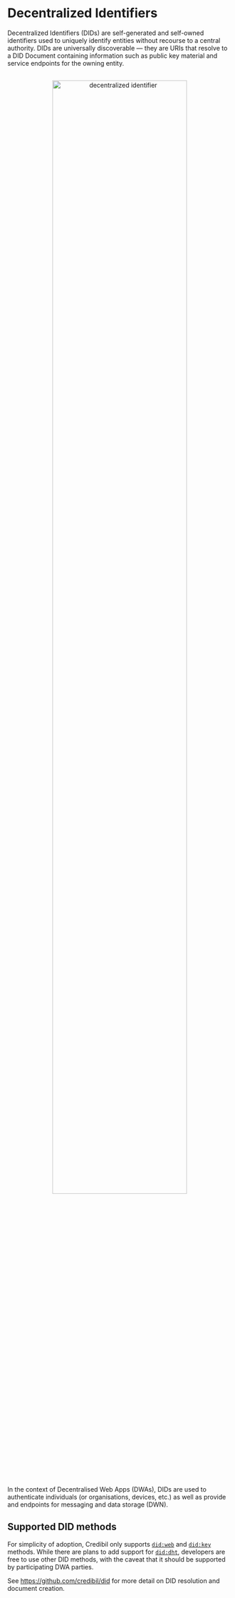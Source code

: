 # Decentralized Identifiers

Decentralized Identifiers (DIDs) are self-generated and self-owned identifiers used to uniquely 
identify entities without recourse to a central authority. DIDs are universally discoverable —
they are URIs that resolve to a DID Document containing information such as public key material
and service endpoints for the owning entity.

<div style="padding:1rem;text-align:center;">
    <img src="/images/did.svg" alt="decentralized identifier" style="width:80%"/>
</div>

In the context of Decentralised Web Apps (DWAs), DIDs are used to authenticate individuals (or organisations, 
devices, etc.) as well as provide and endpoints for messaging and data storage (DWN).

## Supported DID methods

For simplicity of adoption, Credibil only supports [`did:web`](https://w3c-ccg.github.io/did-method-web/)
and [`did:key`](https://w3c-ccg.github.io/did-method-key/) methods. While there are plans to add
support for [`did:dht`](https://github.com/decentralized-identity/did-dht), developers are free to
use other DID methods, with the caveat that it should be supported by participating DWA parties.

See <https://github.com/credibil/did> for more detail on DID resolution and document creation.